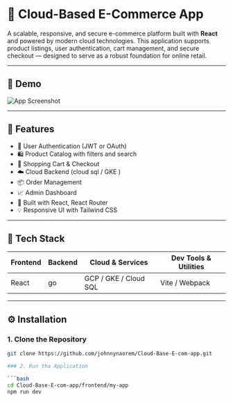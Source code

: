 # 🛒 Cloud-Based E-Commerce App

A scalable, responsive, and secure e-commerce platform built with **React** and powered by modern cloud technologies. This application supports product listings, user authentication, cart management, and secure checkout — designed to serve as a robust foundation for online retail.

---

## 📸 Demo

![App Screenshot](./assets/screenshot.png)

---

## 🚀 Features

- 🔐 User Authentication (JWT or OAuth)
- 🛍️ Product Catalog with filters and search
- 🛒 Shopping Cart & Checkout
- ☁️ Cloud Backend (cloud sql / GKE )
- 📦 Order Management
- 📈 Admin Dashboard
- 🧱 Built with React, React Router
- 💡 Responsive UI with Tailwind CSS

---

## 🧰 Tech Stack

| Frontend            | Backend            | Cloud & Services        | Dev Tools & Utilities     |
|---------------------|--------------------|--------------------------|---------------------------|
| React               | go                 | GCP / GKE / Cloud SQL   | Vite / Webpack            |

---

## ⚙️ Installation

### 1. Clone the Repository

```bash
git clone https://github.com/johnnynaorem/Cloud-Base-E-com-app.git

### 2. Run tha Application

```bash
cd Cloud-Base-E-com-app/frontend/my-app
npm run dev
